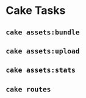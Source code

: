 # Cake Tasks

## `cake assets:bundle`

## `cake assets:upload`

## `cake assets:stats`

## `cake routes`
